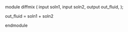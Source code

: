 module diffmix (
    input soln1,
    input soln2,
    output out_fluid,
);

out_fluid = soln1 + soln2

endmodule

